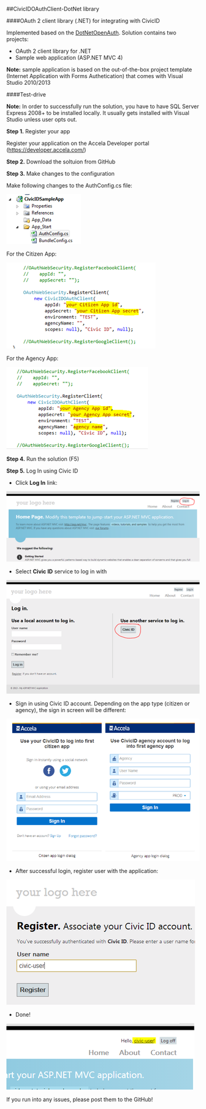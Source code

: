 ##CivicIDOAuthClient-DotNet library

####OAuth 2 client library (.NET) for integrating with CivicID

Implemented based on the [DotNetOpenAuth].
Solution contains two projects:
* OAuth 2 client library for .NET
* Sample web application (ASP.NET MVC 4)

__Note:__ sample application is based on the out-of-the-box project template (Internet Application with Forms Authetication) that comes with Visual Studio 2010/2013

####Test-drive

__Note:__ In order to successfully run the solution, you have to have SQL Server Express 2008+ to be installed locally. It usually gets installed with Visual Studio unless user opts out.

__Step 1.__ Register your app

Register your application on the Accela Developer portal (https://developer.accela.com/)

__Step 2.__ Download the soltuion from GitHub

__Step 3.__ Make changes to the configuration

Make following changes to the AuthConfig.cs file:

![AuthConfig.cs](https://github.com/Accela-Inc/CivicIDOAuthClient-DotNet/blob/screenshots/screenshots/authconfig.png?raw=true 'AuthConfig.cs')


For the Citizen App:

![Citizen App](https://github.com/Accela-Inc/CivicIDOAuthClient-DotNet/blob/screenshots/screenshots/citizen_app_config.png?raw=true 'citizen app')

For the Agency App:

![Agency App](https://github.com/Accela-Inc/CivicIDOAuthClient-DotNet/blob/screenshots/screenshots/agency_app_config.png?raw=true 'agency app')

__Step 4.__ Run the solution (F5)

__Step 5.__ Log In using Civic ID

* Click __Log In__ link:

![app_login1](https://github.com/Accela-Inc/CivicIDOAuthClient-DotNet/blob/screenshots/screenshots/app_login1.png?raw=true 'app_login1')

* Select __Civic ID__ service to log in with

![app_login2](https://github.com/Accela-Inc/CivicIDOAuthClient-DotNet/blob/screenshots/screenshots/app_login2.png?raw=true 'app_login2')

* Sign in using Civic ID account. Depending on the app type (citizen or agency), the sign in screen will be different:

![civicid_login](https://github.com/Accela-Inc/CivicIDOAuthClient-DotNet/blob/screenshots/screenshots/civicid_login.png?raw=true 'civicid_login')

* After successful login, register user with the application:

![app_user_register](https://github.com/Accela-Inc/CivicIDOAuthClient-DotNet/blob/screenshots/screenshots/app_user_register.png?raw=true 'app_user_register')

* Done!

![app_welcome](https://github.com/Accela-Inc/CivicIDOAuthClient-DotNet/blob/screenshots/screenshots/app_welcome.png?raw=true 'app_welcome')


If you run into any issues, please post them to the GitHub!






[DotNetOpenAuth]:https://github.com/DotNetOpenAuth/DotNetOpenAuth
